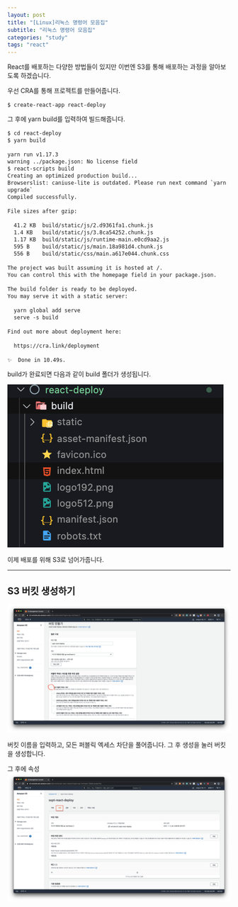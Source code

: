 ```yaml
---
layout: post
title: "[Linux]리눅스 명령어 모음집"
subtitle: "리눅스 명령어 모음집"
categories: "study"
tags: "react"
---
```


React를 배포하는 다양한 방법들이 있지만 이번엔 S3를 통해 배포하는 과정을 알아보도록 하겠습니다.

우선 CRA를 통해 프로젝트를 만들어줍니다.

```
$ create-react-app react-deploy
```

그 후에 yarn build를 입력하여 빌드해줍니다.

```
$ cd react-deploy
$ yarn build

yarn run v1.17.3
warning ../package.json: No license field
$ react-scripts build
Creating an optimized production build...
Browserslist: caniuse-lite is outdated. Please run next command `yarn upgrade`
Compiled successfully.

File sizes after gzip:

  41.2 KB  build/static/js/2.d9361fa1.chunk.js
  1.4 KB   build/static/js/3.8ca54252.chunk.js
  1.17 KB  build/static/js/runtime-main.e0cd9aa2.js
  595 B    build/static/js/main.18a981d4.chunk.js
  556 B    build/static/css/main.a617e044.chunk.css

The project was built assuming it is hosted at /.
You can control this with the homepage field in your package.json.

The build folder is ready to be deployed.
You may serve it with a static server:

  yarn global add serve
  serve -s build

Find out more about deployment here:

  https://cra.link/deployment

✨  Done in 10.49s.
```

build가 완료되면 다음과 같이 build 폴더가 생성됩니다.

![](/assets/img/posts/2021-01-03-01-49-46.png)

이제 배포를 위해 S3로 넘어가줍니다.

---

## S3 버킷 생성하기

![](/assets/img/posts/2021-01-03-02-01-50.png)

버킷 이름을 입력하고, 모든 퍼블릭 엑세스 차단을 풀어줍니다. 그 후 생성을 눌러 버킷을 생성합니다.

그 후에 속성 ![](/assets/img/posts/2021-01-03-02-09-39.png)
